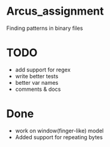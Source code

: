 # Arcus_assignment

Finding patterns in binary files

# TODO
- add support for regex
- write better tests
- better var names
- comments & docs

# Done
- work on window(finger-like) model
- Added support for repeating bytes